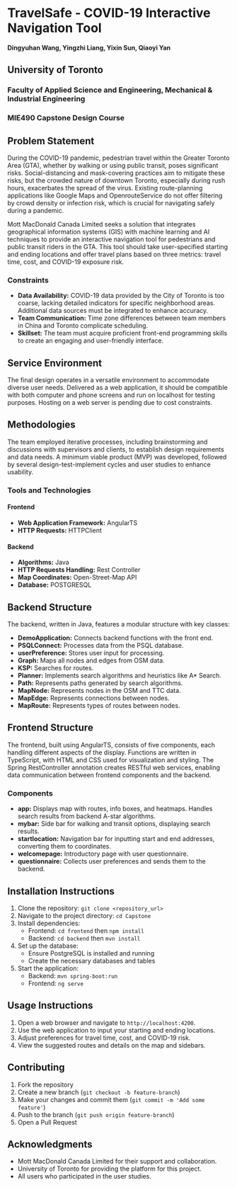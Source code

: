 # TravelSafe - COVID-19 Interactive Navigation Tool

**Dingyuhan Wang, Yingzhi Liang, Yixin Sun, Qiaoyi Yan**

## University of Toronto
### Faculty of Applied Science and Engineering, Mechanical & Industrial Engineering
### MIE490 Capstone Design Course

## Problem Statement
During the COVID-19 pandemic, pedestrian travel within the Greater Toronto Area (GTA), whether by walking or using public transit, poses significant risks. Social-distancing and mask-covering practices aim to mitigate these risks, but the crowded nature of downtown Toronto, especially during rush hours, exacerbates the spread of the virus. Existing route-planning applications like Google Maps and OpenrouteService do not offer filtering by crowd density or infection risk, which is crucial for navigating safely during a pandemic.

Mott MacDonald Canada Limited seeks a solution that integrates geographical information systems (GIS) with machine learning and AI techniques to provide an interactive navigation tool for pedestrians and public transit riders in the GTA. This tool should take user-specified starting and ending locations and offer travel plans based on three metrics: travel time, cost, and COVID-19 exposure risk. 

### Constraints
- **Data Availability:** COVID-19 data provided by the City of Toronto is too coarse, lacking detailed indicators for specific neighborhood areas. Additional data sources must be integrated to enhance accuracy.
- **Team Communication:** Time zone differences between team members in China and Toronto complicate scheduling.
- **Skillset:** The team must acquire proficient front-end programming skills to create an engaging and user-friendly interface.

## Service Environment
The final design operates in a versatile environment to accommodate diverse user needs. Delivered as a web application, it should be compatible with both computer and phone screens and run on localhost for testing purposes. Hosting on a web server is pending due to cost constraints.

## Methodologies
The team employed iterative processes, including brainstorming and discussions with supervisors and clients, to establish design requirements and data needs. A minimum viable product (MVP) was developed, followed by several design-test-implement cycles and user studies to enhance usability.

### Tools and Technologies
#### Frontend
- **Web Application Framework:** AngularTS
- **HTTP Requests:** HTTPClient

#### Backend
- **Algorithms:** Java
- **HTTP Requests Handling:** Rest Controller
- **Map Coordinates:** Open-Street-Map API
- **Database:** POSTGRESQL

## Backend Structure
The backend, written in Java, features a modular structure with key classes:
- **DemoApplication:** Connects backend functions with the front end.
- **PSQLConnect:** Processes data from the PSQL database.
- **userPreference:** Stores user input for processing.
- **Graph:** Maps all nodes and edges from OSM data.
- **KSP:** Searches for routes.
- **Planner:** Implements search algorithms and heuristics like A* Search.
- **Path:** Represents paths generated by search algorithms.
- **MapNode:** Represents nodes in the OSM and TTC data.
- **MapEdge:** Represents connections between nodes.
- **MapRoute:** Represents types of routes between nodes.

## Frontend Structure
The frontend, built using AngularTS, consists of five components, each handling different aspects of the display. Functions are written in TypeScript, with HTML and CSS used for visualization and styling. The Spring RestController annotation creates RESTful web services, enabling data communication between frontend components and the backend.

### Components
- **app:** Displays map with routes, info boxes, and heatmaps. Handles search results from backend A-star algorithms.
- **mybar:** Side bar for walking and transit options, displaying search results.
- **startlocation:** Navigation bar for inputting start and end addresses, converting them to coordinates.
- **welcomepage:** Introductory page with user questionnaire.
- **questionnaire:** Collects user preferences and sends them to the backend.

## Installation Instructions
1. Clone the repository: `git clone <repository_url>`
2. Navigate to the project directory: `cd Capstone`
3. Install dependencies:
   - Frontend: `cd frontend` then `npm install`
   - Backend: `cd backend` then `mvn install`
4. Set up the database:
   - Ensure PostgreSQL is installed and running
   - Create the necessary databases and tables
5. Start the application:
   - Backend: `mvn spring-boot:run`
   - Frontend: `ng serve`

## Usage Instructions
1. Open a web browser and navigate to `http://localhost:4200`.
2. Use the web application to input your starting and ending locations.
3. Adjust preferences for travel time, cost, and COVID-19 risk.
4. View the suggested routes and details on the map and sidebars.

## Contributing
1. Fork the repository
2. Create a new branch (`git checkout -b feature-branch`)
3. Make your changes and commit them (`git commit -m 'Add some feature'`)
4. Push to the branch (`git push origin feature-branch`)
5. Open a Pull Request

## Acknowledgments
- Mott MacDonald Canada Limited for their support and collaboration.
- University of Toronto for providing the platform for this project.
- All users who participated in the user studies.
